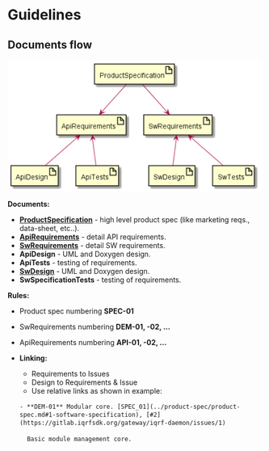 # Guidelines

## Documents flow

![docs-flowdown.png](resources/uml/docs-flowdown.png)

**Documents:**
- **[ProductSpecification](../01-Requirements/product-specification.md)** - high level product spec (like marketing reqs., data-sheet, etc..).
- **[ApiRequirements](../01-Requirements//api-requirements.md)** - detail API requirements.
- **[SwRequirements](../01-Requirements//sw-requirements.md)** - detail SW requirements.
- **ApiDesign** - UML and Doxygen design.
- **ApiTests** - testing of requirements.
- **[SwDesign](../02-Design/sw-design.md)** - UML and Doxygen design.
- **SwSpecificationTests** - testing of requirements.

**Rules:**
- Product spec numbering **SPEC-01**
- SwRequirements numbering **DEM-01, -02, ...**
- ApiRequirements numbering **API-01, -02, ...**
- **Linking:**
  - Requirements to Issues
  - Design to Requirements & Issue
  - Use relative links as shown in example:

  ```
  - **DEM-01** Modular core. [SPEC_01](../product-spec/product-spec.md#1-software-specification), [#2](https://gitlab.iqrfsdk.org/gateway/iqrf-daemon/issues/1)

    Basic module management core.
  ```
